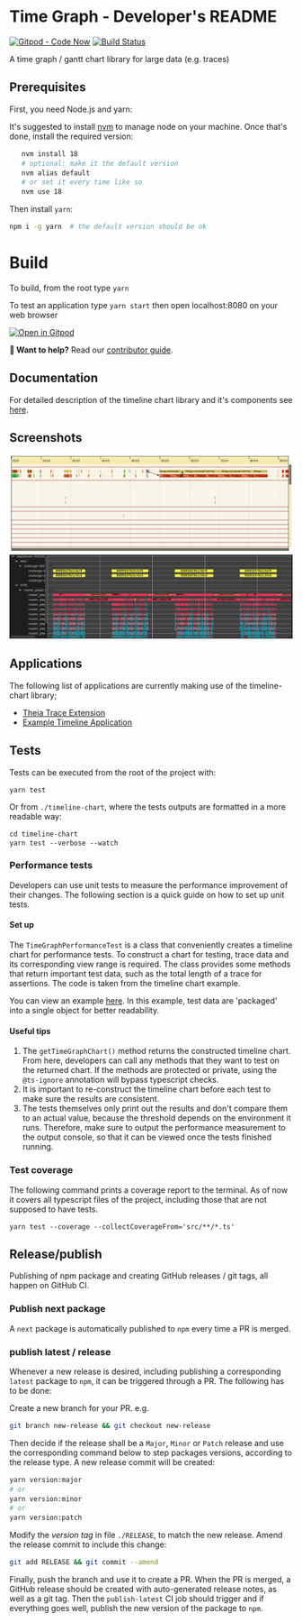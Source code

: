 # Time Graph - Developer's README

[![Gitpod - Code Now][gitpod-icon-small]][gitpod-link]
[![Build Status][build-status-icon]][build-status-link]


A time graph / gantt chart library for large data (e.g. traces)

## Prerequisites

First, you need Node.js and yarn:

It's suggested to install [nvm](https://github.com/nvm-sh/nvm#installing-and-updating) to manage node on your machine. Once that's done, install the required version:

```bash
   nvm install 18
   # optional: make it the default version
   nvm alias default
   # or set it every time like so
   nvm use 18
```

Then install `yarn`:

```bash
npm i -g yarn  # the default version should be ok
```

# Build

To build, from the root type `yarn`

To test an application type `yarn start` then open localhost:8080 on your web browser

[![Open in Gitpod][gitpod-icon-large]][gitpod-link]

**👋 Want to help?** Read our [contributor guide][contributing].

## Documentation

For detailed description of the timeline chart library and it's components see [here][documentation].

## Screenshots

![timeline-chart][screenshot-1]
![timeline-chart][screenshot-2]

## Applications

The following list of applications are currently making use of the timeline-chart library;

* [Theia Trace Extension][trace-extension]
* [Example Timeline Application][sample-app]

## Tests

Tests can be executed from the root of the project with:

```shell
yarn test
```

Or from `./timeline-chart`, where the tests outputs are formatted in a more readable way:

```shell
cd timeline-chart
yarn test --verbose --watch
```

### Performance tests

Developers can use unit tests to measure the performance improvement of their changes. The following section is a quick guide on how to set up unit tests.

#### Set up

The `TimeGraphPerformanceTest` is a class that conveniently creates a timeline chart for performance tests. To construct a chart for testing, trace data and its corresponding view range is required. The class provides some methods that return important test data, such as the total length of a trace for assertions. The code is taken from the timeline chart example.

You can view an example [here](./timeline-chart/src/layer/__tests__/time-graph-chart-long-removal-test.ts). In this example, test data are 'packaged' into a single object for better readability.

#### Useful tips

1. The `getTimeGraphChart()` method returns the constructed timeline chart. From here, developers can call any methods that they want to test on the returned chart. If the methods are protected or private, using the `@ts-ignore` annotation will bypass typescript checks.
2. It is important to re-construct the timeline chart before each test to make sure the results are consistent.
3. The tests themselves only print out the results and don't compare them to an actual value, because the threshold depends on the environment it runs. Therefore, make sure to output the performance measurement to the output console, so that it can be viewed once the tests finished running.

### Test coverage

The following command prints a coverage report to the terminal. As of now it covers all typescript files of the project, including those that are not supposed to have tests.

```shell
yarn test --coverage --collectCoverageFrom='src/**/*.ts'
```

## Release/publish

Publishing of npm package and creating GitHub releases / git tags, all happen on GitHub CI.

### Publish next package

A `next` package is automatically published to `npm` every time a PR is merged.

### publish latest / release

Whenever a new release is desired, including publishing a corresponding `latest` package to `npm`, it can be triggered through a PR. The following has to be done:

Create a new branch for your PR. e.g. 
```bash
git branch new-release && git checkout new-release
```

Then decide if the release shall be a `Major`, `Minor` or `Patch` release and use the corresponding command below to step packages versions, according to the release type. A new release commit will be created:

``` bash
yarn version:major
# or
yarn version:minor
# or
yarn version:patch
```

Modify the _version tag_ in file `./RELEASE`, to match the new release. Amend the release commit to include this change:

```bash
git add RELEASE && git commit --amend
```

Finally, push the branch and use it to create a PR. When the PR is merged, a GitHub release should be created with auto-generated release notes, as well as a git tag. Then the `publish-latest` CI job should trigger and if everything goes well, publish the new version of the package to `npm`.

[build-status-icon]: https://github.com/eclipse-cdt-cloud/timeline-chart/workflows/CI-CD/badge.svg?branch=master
[build-status-link]: https://github.com/eclipse-cdt-cloud/timeline-chart/actions?query=branch%3Amaster
[contributing]: CONTRIBUTING.md
[documentation]: https://github.com/eclipse-cdt-cloud/timeline-chart/blob/master/doc/documentation.md
[gitpod-icon-large]: https://gitpod.io/button/open-in-gitpod.svg
[gitpod-icon-small]: https://img.shields.io/badge/Gitpod-code%20now-blue.svg?longCache=true
[gitpod-link]: https://gitpod.io#https://github.com/eclipse-cdt-cloud/timeline-chart
[sample-app]: https://github.com/eclipse-cdt-cloud/timeline-chart/blob/master/example/
[screenshot-1]: https://raw.githubusercontent.com/eclipse-cdt-cloud/timeline-chart/master/doc/images/screenshot1-0.0.1.png
[screenshot-2]: https://raw.githubusercontent.com/eclipse-cdt-cloud/timeline-chart/master/doc/images/screenshot2-0.0.1.png
[trace-extension]: https://github.com/eclipse-cdt-cloud/theia-trace-extension
